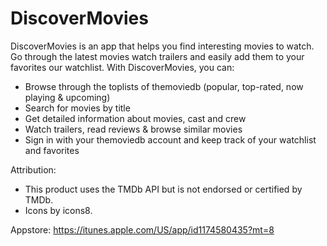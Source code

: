 # DiscoverMovies

DiscoverMovies is an app that helps you find interesting movies to watch. Go through the latest movies watch trailers and easily add them to your favorites our watchlist. With DiscoverMovies, you can:

- Browse through the toplists of themoviedb (popular, top-rated, now playing & upcoming)
- Search for movies by title
- Get detailed information about movies, cast and crew 
- Watch trailers, read reviews & browse similar movies
- Sign in with your themoviedb account and keep track of your watchlist and favorites

Attribution: 
- This product uses the TMDb API but is not endorsed or certified by TMDb.
- Icons by icons8.

Appstore: https://itunes.apple.com/US/app/id1174580435?mt=8

